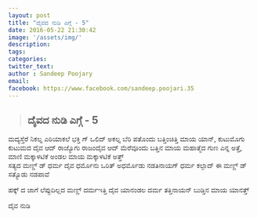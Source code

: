 ```yaml
---
layout: post
title: "ದೈವದ ನುಡಿ ಎಗ್ಗೆ - 5"  
date: 2016-05-22 21:30:42
image: '/assets/img/'
description:
tags:
categories:
twitter_text:
author : Sandeep Poojary
email: 
facebook: https://www.facebook.com/sandeep.poojari.35
---
```


>## ದೈವದ ನುಡಿ ಎಗ್ಗೆ - 5

> 
ಮದ್ಯಸ್ತೆರೆ 
     ನಿಕಲ್ನ ಎರಿಯಾಕಲೆ ಭಕ್ತಿ ಗ್ ಒಲಿದ್ ಅಕಲ್ನ ಬೆರಿ ಪತೊಂದು ಬತ್ತಿಂಚಿತ್ತಿ ಮಾಯ ಯಾನ್, ಕುಟುಮೊಗು ಕುಟುಮದ ದೈವ ಆದ್ ರಾಜ್ಯೊಗು ರಾಜಂದೈವ ಆದ್  ಮೆರೆವೂಂದು ಬತ್ತಿನ ಮಾಯ ಮಹಾತ್ಮೆದ ಗುಣ ಎನ್ನ ಅತ್ತೆ, ಮಾಣಿ ಮಕ್ಕಾಳಟಿಕೆ ಅಂಡಲ ಮಾಯ ಮಕ್ಕಾಳಟಿಕೆ ಅತ್ತ್  
ಸತ್ಯದ ಮಣ್ಣ್ ಡ್ ಧರ್ಮ  ದೈವ ಧರ್ಮೊನು  ಒರಿತ್ ಅಧರ್ಮೊಡು ನಡತಿನಾಯಗ್ ಧರ್ಮ  ಕಲ್ಪಾದ್ ಈ ಮಣ್ಣ್ ಡ್  ಸತ್ಯೊಡು ನಡಪಾವೆ

ಹಕ್ಕ್ ದ ಜಾಗೆ
ಲೆಪ್ಪುದಿಲ್ಲದ ಮಣ್ಣ್
ದರ್ಮಇತ್ತಿ ದೈವ ಯಾನಂಡಲ
ದರ್ಮ ತತ್ತಿನಾಯನ್ ಬುಡ್ತಿನ ಮಾಯ ಯಾನತ್ತ್

ದೈವ ನುಡಿ
